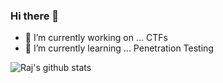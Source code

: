 ### Hi there 👋


- 🔭 I’m currently working on ... CTFs
- 🌱 I’m currently learning ... Penetration Testing


![Raj's github stats](https://github-readme-stats.vercel.app/api?username=Rajchowdhury420&count_private=true&show_icons=true&theme=radical)

